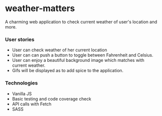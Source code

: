 # weather-matters

A charming web application to check current weather of user's location and more.

### User stories

+ User can check weather of her current location
+ User can can push a button to toggle between Fahrenheit and Celsius.
+ User can enjoy a beautiful background image which matches with current weather.
+ Gifs will be displayed as to add spice to the application.

### Technologies

+ Vanilla JS
+ Basic testing and code coverage check
+ API calls with Fetch
+ SASS
